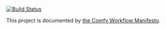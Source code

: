 [![Build Status](https://travis-ci.org/mirkobunse/ComfyCommons.jl.svg?branch=master)](https://travis-ci.org/mirkobunse/ComfyCommons.jl)

This project is documented by [the Comfy Workflow Manifesto](https://mirkobunse.github.io/ComfyCommons.jl/).
